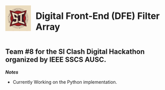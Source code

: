 <div style="display: flex; align-items: center;">
  <img src="./Pictures/SI_Clash_logo.jpeg" alt="Logo" width="80" style="margin-right: 15px;">
  <h1>Digital Front-End (DFE) Filter Array</h1>
</div>

<h2>Team #8 for the SI Clash Digital Hackathon organized by IEEE SSCS AUSC.</h2>

***Notes***
- Currently Working on the Python implementation.
